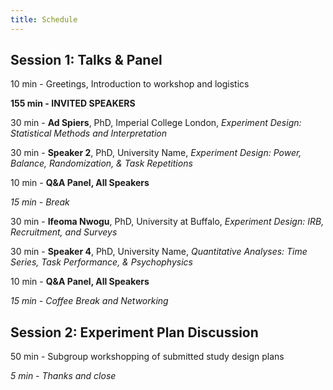 ```yaml
---
title: Schedule
---
```


## Session 1: Talks & Panel

10 min - Greetings, Introduction to workshop and logistics

**155 min - INVITED SPEAKERS**

30 min - **Ad Spiers**, PhD, Imperial College London, 
*Experiment Design: Statistical Methods and Interpretation*

30 min - **Speaker 2**, PhD, University Name, 
*Experiment Design: Power, Balance, Randomization, & Task Repetitions*

10 min - **Q&A Panel, All Speakers**

*15 min - Break*

30 min - **Ifeoma Nwogu**, PhD, University at Buffalo, 
*Experiment Design: IRB, Recruitment, and Surveys*

30 min - **Speaker 4**, PhD, University Name, 
*Quantitative Analyses: Time Series, Task Performance, & Psychophysics*

10 min - **Q&A Panel, All Speakers**

*15 min - Coffee Break and Networking*



## Session 2: Experiment Plan Discussion

50 min - Subgroup workshopping of submitted study design plans

*5 min - Thanks and close*
